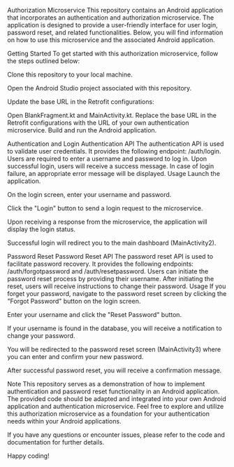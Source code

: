
Authorization Microservice
This repository contains an Android application that incorporates an authentication and authorization microservice. The application is designed to provide a user-friendly interface for user login, password reset, and related functionalities. Below, you will find information on how to use this microservice and the associated Android application.


Getting Started
To get started with this authorization microservice, follow the steps outlined below:

Clone this repository to your local machine.

Open the Android Studio project associated with this repository.

Update the base URL in the Retrofit configurations:

Open BlankFragment.kt and MainActivity.kt.
Replace the base URL in the Retrofit configurations with the URL of your own authentication microservice.
Build and run the Android application.

Authentication and Login
Authentication API
The authentication API is used to validate user credentials.
It provides the following endpoint: /auth/login.
Users are required to enter a username and password to log in.
Upon successful login, users will receive a success message. In case of login failure, an appropriate error message will be displayed.
Usage
Launch the application.

On the login screen, enter your username and password.

Click the "Login" button to send a login request to the microservice.

Upon receiving a response from the microservice, the application will display the login status.

Successful login will redirect you to the main dashboard (MainActivity2).

Password Reset
Password Reset API
The password reset API is used to facilitate password recovery.
It provides the following endpoints: /auth/forgotpassword and /auth/resetpassword.
Users can initiate the password reset process by providing their username.
After initiating the reset, users will receive instructions to change their password.
Usage
If you forget your password, navigate to the password reset screen by clicking the "Forgot Password" button on the login screen.

Enter your username and click the "Reset Password" button.

If your username is found in the database, you will receive a notification to change your password.

You will be redirected to the password reset screen (MainActivity3) where you can enter and confirm your new password.

After successful password reset, you will receive a confirmation message.

Note
This repository serves as a demonstration of how to implement authentication and password reset functionality in an Android application.
The provided code should be adapted and integrated into your own Android application and authentication microservice.
Feel free to explore and utilize this authorization microservice as a foundation for your authentication needs within your Android applications.

If you have any questions or encounter issues, please refer to the code and documentation for further details.

Happy coding!
